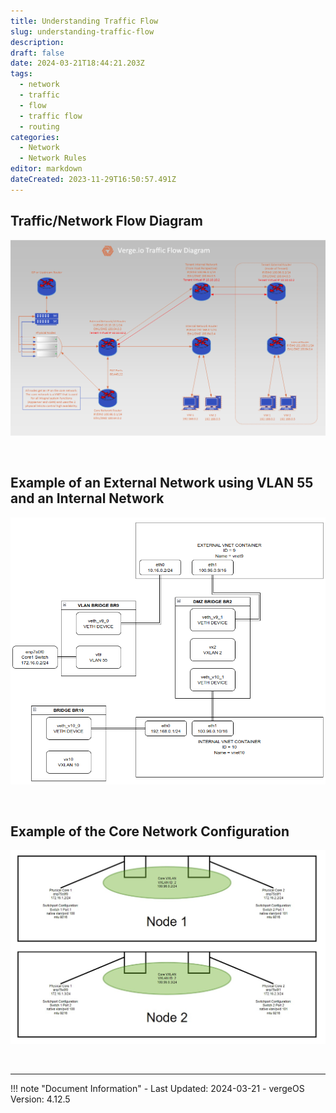 ```yaml
---
title: Understanding Traffic Flow
slug: understanding-traffic-flow
description: 
draft: false
date: 2024-03-21T18:44:21.203Z
tags:
  - network
  - traffic
  - flow
  - traffic flow
  - routing
categories:
  - Network
  - Network Rules
editor: markdown
dateCreated: 2023-11-29T16:50:57.491Z
---
```


## Traffic/Network Flow Diagram
![VergeOS-traffic-flow_(1).png](/docs/public/knowledgebase/vergeio-traffic-flow_(1).png)

<br>

## Example of an External Network using VLAN 55 and an Internal Network
![vnet_wiring.png](/docs/public/knowledgebase/vnet_wiring.png)

<br>

## Example of the Core Network Configuration
![core_config.jpg](/docs/public/core_config.jpg)

<br>

---

!!! note "Document Information"
    - Last Updated: 2024-03-21
    - vergeOS Version: 4.12.5
